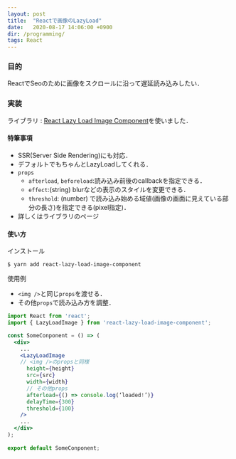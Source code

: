 ```yaml
---
layout: post
title:  "Reactで画像のLazyLoad"
date:   2020-08-17 14:06:00 +0900
dir: /programming/
tags: React
---
```

### 目的
ReactでSeoのために画像をスクロールに沿って遅延読み込みしたい．

### 実装
ライブラリ : [React Lazy Load Image Component](https://www.npmjs.com/package/react-lazy-load-image-component)を使いました．

#### 特筆事項
- SSR(Server Side Rendering)にも対応．
- デフォルトでもちゃんとLazyLoadしてくれる．
- `props`
  - `afterload`, `beforeload`:読み込み前後のcallbackを指定できる．
  - `effect`:(string) blurなどの表示のスタイルを変更できる．
  - `threshold`: (number) で読み込み始める域値(画像の画面に見えている部分の長さ)を指定できる(pixel指定)．
- 詳しくはライブラリのページ

#### 使い方
インストール
```
$ yarn add react-lazy-load-image-component
```
使用例
- `<img />`と同じ`props`を渡せる．
- その他`props`で読み込み方を調整．

```jsx
import React from 'react';
import { LazyLoadImage } from 'react-lazy-load-image-component';

const SomeConponent = () => (
  <div>
    ...
    <LazyLoadImage
    // <img />のpropsと同様
      height={height}
      src={src}
      width={width}
      // その他props
      afterload={() => console.log(‘loaded!’)}
      delayTime={300}
      threshold={100}
    />
    ...
  </div>
);
 
export default SomeConponent;
```